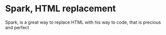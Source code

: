 # Spark, HTML replacement

Spark, is a great way to replace HTML with his way to code, that is precious and perfect
